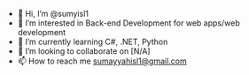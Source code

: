 - 👋 Hi, I’m @sumyisl1
- 👀 I’m interested in Back-end Development for web apps/web development
- 🌱 I’m currently learning C#, .NET, Python
- 💞️ I’m looking to collaborate on [N/A]
- 📫 How to reach me sumayyahisl1@gmail.com

<!---
sumyisl1/sumyisl1 is a ✨ special ✨ repository because its `README.md` (this file) appears on your GitHub profile.
You can click the Preview link to take a look at your changes.
--->
